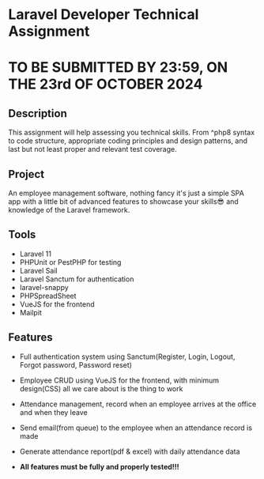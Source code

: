 # Laravel Developer Technical Assignment

# TO BE SUBMITTED BY 23:59, ON THE 23rd OF OCTOBER 2024

## Description

This assignment will help assessing you technical skills. From ^php8 syntax to code structure, appropriate coding principles and design patterns, and last but not least proper and relevant test coverage.

## Project

An employee management software, nothing fancy it's just a simple SPA app with a little bit of advanced features to showcase your skills😎 and knowledge of the Laravel framework.

## Tools

- Laravel 11
- PHPUnit or PestPHP for testing
- Laravel Sail
- Laravel Sanctum for authentication
- laravel-snappy
- PHPSpreadSheet
- VueJS for the frontend
- Mailpit

## Features

- Full authentication system using Sanctum(Register, Login, Logout, Forgot password, Password reset)
- Employee CRUD using VueJS for the frontend, with minimum design(CSS) all we care about is the thing to work
- Attendance management, record when an employee arrives at the office and when they leave
- Send email(from queue) to the employee when an attendance record is made
- Generate attendance report(pdf & excel) with daily attendance data

- **All features must be fully and properly tested!!!**
